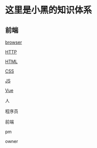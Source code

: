 # 这里是小黑的知识体系

## 前端

[browser](/browser/)

[HTTP](/HTTP/)

[HTML](/HTML/)

[CSS](/CSS/)

[JS](/JS/)

[Vue](/Vue/)

人

程序员

前端

pm

owner
